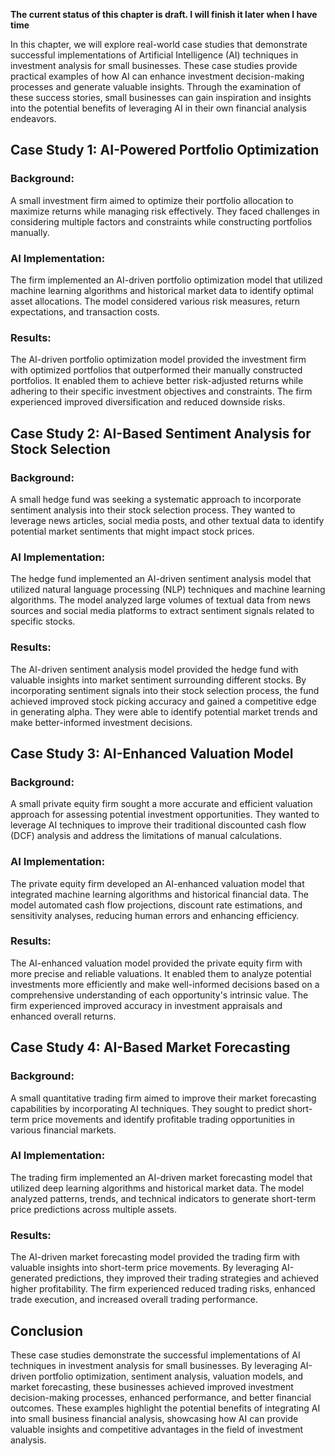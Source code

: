 **The current status of this chapter is draft. I will finish it later when I have time**

In this chapter, we will explore real-world case studies that demonstrate successful implementations of Artificial Intelligence (AI) techniques in investment analysis for small businesses. These case studies provide practical examples of how AI can enhance investment decision-making processes and generate valuable insights. Through the examination of these success stories, small businesses can gain inspiration and insights into the potential benefits of leveraging AI in their own financial analysis endeavors.

Case Study 1: AI-Powered Portfolio Optimization
-----------------------------------------------

### Background:

A small investment firm aimed to optimize their portfolio allocation to maximize returns while managing risk effectively. They faced challenges in considering multiple factors and constraints while constructing portfolios manually.

### AI Implementation:

The firm implemented an AI-driven portfolio optimization model that utilized machine learning algorithms and historical market data to identify optimal asset allocations. The model considered various risk measures, return expectations, and transaction costs.

### Results:

The AI-driven portfolio optimization model provided the investment firm with optimized portfolios that outperformed their manually constructed portfolios. It enabled them to achieve better risk-adjusted returns while adhering to their specific investment objectives and constraints. The firm experienced improved diversification and reduced downside risks.

Case Study 2: AI-Based Sentiment Analysis for Stock Selection
-------------------------------------------------------------

### Background:

A small hedge fund was seeking a systematic approach to incorporate sentiment analysis into their stock selection process. They wanted to leverage news articles, social media posts, and other textual data to identify potential market sentiments that might impact stock prices.

### AI Implementation:

The hedge fund implemented an AI-driven sentiment analysis model that utilized natural language processing (NLP) techniques and machine learning algorithms. The model analyzed large volumes of textual data from news sources and social media platforms to extract sentiment signals related to specific stocks.

### Results:

The AI-driven sentiment analysis model provided the hedge fund with valuable insights into market sentiment surrounding different stocks. By incorporating sentiment signals into their stock selection process, the fund achieved improved stock picking accuracy and gained a competitive edge in generating alpha. They were able to identify potential market trends and make better-informed investment decisions.

Case Study 3: AI-Enhanced Valuation Model
-----------------------------------------

### Background:

A small private equity firm sought a more accurate and efficient valuation approach for assessing potential investment opportunities. They wanted to leverage AI techniques to improve their traditional discounted cash flow (DCF) analysis and address the limitations of manual calculations.

### AI Implementation:

The private equity firm developed an AI-enhanced valuation model that integrated machine learning algorithms and historical financial data. The model automated cash flow projections, discount rate estimations, and sensitivity analyses, reducing human errors and enhancing efficiency.

### Results:

The AI-enhanced valuation model provided the private equity firm with more precise and reliable valuations. It enabled them to analyze potential investments more efficiently and make well-informed decisions based on a comprehensive understanding of each opportunity's intrinsic value. The firm experienced improved accuracy in investment appraisals and enhanced overall returns.

Case Study 4: AI-Based Market Forecasting
-----------------------------------------

### Background:

A small quantitative trading firm aimed to improve their market forecasting capabilities by incorporating AI techniques. They sought to predict short-term price movements and identify profitable trading opportunities in various financial markets.

### AI Implementation:

The trading firm implemented an AI-driven market forecasting model that utilized deep learning algorithms and historical market data. The model analyzed patterns, trends, and technical indicators to generate short-term price predictions across multiple assets.

### Results:

The AI-driven market forecasting model provided the trading firm with valuable insights into short-term price movements. By leveraging AI-generated predictions, they improved their trading strategies and achieved higher profitability. The firm experienced reduced trading risks, enhanced trade execution, and increased overall trading performance.

Conclusion
----------

These case studies demonstrate the successful implementations of AI techniques in investment analysis for small businesses. By leveraging AI-driven portfolio optimization, sentiment analysis, valuation models, and market forecasting, these businesses achieved improved investment decision-making processes, enhanced performance, and better financial outcomes. These examples highlight the potential benefits of integrating AI into small business financial analysis, showcasing how AI can provide valuable insights and competitive advantages in the field of investment analysis.
